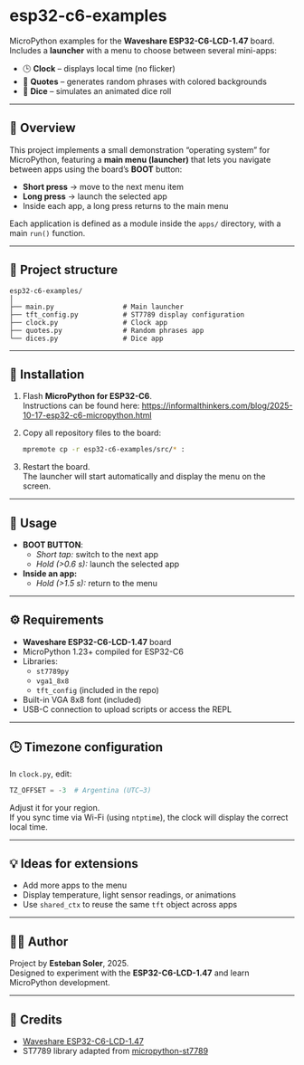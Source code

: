 # esp32-c6-examples

MicroPython examples for the **Waveshare ESP32-C6-LCD-1.47** board.  
Includes a **launcher** with a menu to choose between several mini-apps:

- 🕒 **Clock** – displays local time (no flicker)  
- 💬 **Quotes** – generates random phrases with colored backgrounds  
- 🎲 **Dice** – simulates an animated dice roll  

---

## 🧠 Overview

This project implements a small demonstration “operating system” for MicroPython, featuring a **main menu (launcher)** that lets you navigate between apps using the board’s **BOOT** button:

- **Short press** → move to the next menu item  
- **Long press** → launch the selected app  
- Inside each app, a long press returns to the main menu  

Each application is defined as a module inside the `apps/` directory, with a main `run()` function.

---

## 📁 Project structure

```
esp32-c6-examples/
│
├── main.py                 # Main launcher
├── tft_config.py           # ST7789 display configuration
├── clock.py                # Clock app
├── quotes.py               # Random phrases app
└── dices.py                # Dice app
```

---

## 🚀 Installation

1. Flash **MicroPython for ESP32-C6**.  
   Instructions can be found here: https://informalthinkers.com/blog/2025-10-17-esp32-c6-micropython.html

2. Copy all repository files to the board:

   ```bash
   mpremote cp -r esp32-c6-examples/src/* :
   ```

3. Restart the board.  
   The launcher will start automatically and display the menu on the screen.

---

## 🧭 Usage

- **BOOT BUTTON**:
  - *Short tap:* switch to the next app  
  - *Hold (>0.6 s):* launch the selected app  
- **Inside an app:**
  - *Hold (>1.5 s):* return to the menu  

---

## ⚙️ Requirements

- **Waveshare ESP32-C6-LCD-1.47** board  
- MicroPython 1.23+ compiled for ESP32-C6  
- Libraries:
  - `st7789py`
  - `vga1_8x8`
  - `tft_config` (included in the repo)
- Built-in VGA 8x8 font (included)
- USB-C connection to upload scripts or access the REPL  

---

## 🕒 Timezone configuration

In `clock.py`, edit:

```python
TZ_OFFSET = -3  # Argentina (UTC−3)
```

Adjust it for your region.  
If you sync time via Wi-Fi (using `ntptime`), the clock will display the correct local time.

---

## 💡 Ideas for extensions

- Add more apps to the menu  
- Display temperature, light sensor readings, or animations  
- Use `shared_ctx` to reuse the same `tft` object across apps  

---

## 🧑‍💻 Author

Project by **Esteban Soler**, 2025.  
Designed to experiment with the **ESP32-C6-LCD-1.47** and learn MicroPython development.

---

## 📸 Credits

- [Waveshare ESP32-C6-LCD-1.47](https://www.waveshare.com/esp32-c6-lcd-1.47.htm)  
- ST7789 library adapted from [micropython-st7789](https://github.com/russhughes/st7789_mpy)
